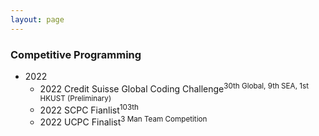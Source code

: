 ```yaml
---
layout: page
---
```


### Competitive Programming
* 2022
  * 2022 Credit Suisse Global Coding Challenge<sup>30th Global, 9th SEA, 1st HKUST (Preliminary)</sup>
  * 2022 SCPC Fianlist<sup>103th</sup>
  * 2022 UCPC Finalist<sup>3 Man Team Competition</sup>
